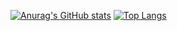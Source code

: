 [![Anurag's GitHub stats](https://github-readme-stats.vercel.app/api?username=merttyilmaz)](https://github.com/merttyilmaz/github-readme-stats)
[![Top Langs](https://github-readme-stats.vercel.app/api/top-langs/?username=merttyilmaz&layout=compact)](https://github.com/merttyilmaz/github-readme-stats)
